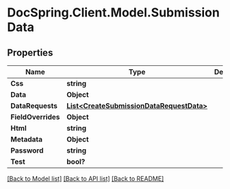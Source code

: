 # DocSpring.Client.Model.SubmissionData
## Properties

Name | Type | Description | Notes
------------ | ------------- | ------------- | -------------
**Css** | **string** |  | [optional] 
**Data** | **Object** |  | 
**DataRequests** | [**List&lt;CreateSubmissionDataRequestData&gt;**](CreateSubmissionDataRequestData.md) |  | [optional] 
**FieldOverrides** | **Object** |  | [optional] 
**Html** | **string** |  | [optional] 
**Metadata** | **Object** |  | [optional] 
**Password** | **string** |  | [optional] 
**Test** | **bool?** |  | [optional] 

[[Back to Model list]](../README.md#documentation-for-models) [[Back to API list]](../README.md#documentation-for-api-endpoints) [[Back to README]](../README.md)

